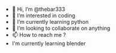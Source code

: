 - 👋 Hi, I’m @thebar333
- 👀 I’m interested in coding
- 🌱 I’m currently learning python
- 💞️ I’m looking to collaborate on anything
- 📫 How to reach me ?
- I'm currently learning blender

<!---
thebar333/thebar333 is a ✨ special ✨ repository because its `README.md` (this file) appears on your GitHub profile.
You can click the Preview link to take a look at your changes.
--->
